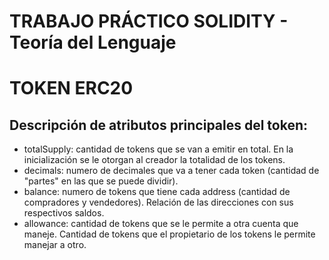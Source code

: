 # TRABAJO PRÁCTICO SOLIDITY - Teoría del Lenguaje

# TOKEN ERC20

## Descripción de atributos principales del token:
- totalSupply: cantidad de tokens que se van a emitir en total. En la inicialización se le otorgan al creador la totalidad de los tokens.
- decimals: numero de decimales que va a tener cada token (cantidad de "partes" en las que se puede dividir).
- balance: numero de tokens que tiene cada address (cantidad de compradores y vendedores). Relación de las direcciones con sus respectivos saldos.
- allowance: cantidad de tokens que se le permite a otra cuenta que maneje. Cantidad de tokens que el propietario de los tokens le permite manejar a otro.
